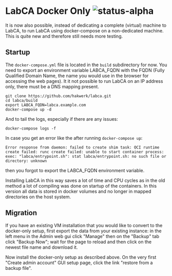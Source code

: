 # LabCA Docker Only ![status-alpha](https://img.shields.io/badge/status-alpha-orange.svg)

It is now also possible, instead of dedicating a complete (virtual) machine to LabCA, to run LabCA using docker-compose on a non-dedicated machine. This is quite new and therefore still needs more testing.

## Startup

The `docker-compose.yml` file is located in the `build` subdirectory for now. You need to export an environment variable LABCA_FQDN with the FQDN (Fully Qualified Domain Name, the name you would use in the browser for accessing the web pages). It it not possible to run LabCA on an IP address only, there must be a DNS mapping present.
```
git clone https://github.com/hakwerk/labca.git
cd labca/build
export LABCA_FQDN=labca.example.com
docker-compose up -d
```
And to tail the logs, especially if there are any issues:
```
docker-compose logs -f
```

In case you get an error like the after running `docker-compose up`:
```
Error response from daemon: failed to create shim task: OCI runtime create failed: runc create failed: unable to start container process: exec: "labca/entrypoint.sh": stat labca/entrypoint.sh: no such file or directory: unknown
```
then you forgot to export the LABCA_FQDN environment variable.

Installing LabCA in this way saves a lot of time and CPU cycles as in the old method a lot of compiling was done on startup of the containers.
In this version all data is stored in docker volumes and no longer in mapped directories on the host system.

## Migration

If you have an existing VM installation that you would like to convert to the docker-only setup, first export the data from your existing instance: in the left menu in the Admin web gui click "Manage" then on the "Backup" tab click "Backup Now"; wait for the page to reload and then click on the newest file name and download it.

Now install the docker-only setup as described above. On the very first "Create admin account" GUI setup page, click the link "restore from a backup file".
